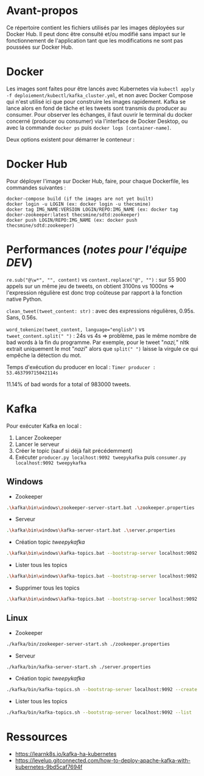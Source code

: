 # Avant-propos

Ce répertoire contient les fichiers utilisés par les images déployées sur Docker Hub. Il peut donc être consulté et/ou
modifié sans impact sur le fonctionnement de l'application tant que les modifications ne sont pas poussées sur Docker
Hub.

# Docker

Les images sont faites pour être lancés avec Kubernetes via `kubectl apply -f deploiement/kubectl/kafka_cluster.yml`, et non avec Docker Compose qui n'est utilisé ici que pour construire les images rapidement. Kafka se lance alors en fond de tâche et les tweets sont transmis du producer au consumer. Pour observer les échanges, il faut ouvrir le terminal du docker concerné (producer ou consumer) via l'interface de Docker Desktop, ou avec la
commande `docker ps` puis `docker logs [container-name]`.

Deux options existent pour démarrer le conteneur :

# Docker Hub

Pour déployer l'image sur Docker Hub, faire, pour chaque Dockerfile, les commandes suivantes :

```
docker-compose build (if the images are not yet built)
docker login -u LOGIN (ex: docker login -u thecsmine)
docker tag IMG_NAME:VERSION LOGIN/REPO:IMG_NAME (ex: docker tag docker-zookeeper:latest thecsmine/sdtd:zookeeper)
docker push LOGIN/REPO:IMG_NAME (ex: docker push thecsmine/sdtd:zookeeper)
```

# Performances (_notes pour l'équipe DEV_)

`re.sub("@\w*", "", content)` vs `content.replace("@", "")` : sur 55 900 appels sur un même jeu de tweets, on obtient
3100ns vs 1000ns => l'expression régulière est donc trop coûteuse par rapport à la fonction native Python.

`clean_tweet(tweet_content: str)` : avec des expressions régulières, 0.95s. Sans, 0.56s.

`word_tokenize(tweet_content, language="english")` vs `tweet_content.split(" ")` : 24s vs 4s => problème, pas le même
nombre de bad words à la fin du programme. Par exemple, pour le tweet "_nazi,_" nltk extrait uniquement le mot "_nazi_"
alors que `split(" ")` laisse la virgule ce qui empêche la détection du mot.

Temps d'exécution du producer en local : `Timer producer : 53.463799715042114s`

11.14% of bad words for a total of 983000 tweets.

# Kafka

Pour exécuter Kafka en local :

1. Lancer Zookeeper
2. Lancer le serveur
3. Créer le topic (sauf si déjà fait précédemment)
4. Exécuter `producer.py localhost:9092 tweepykafka` puis `consumer.py localhost:9092 tweepykafka`

## Windows

- Zookeeper

```bash
.\kafka\bin\windows\zookeeper-server-start.bat .\zookeeper.properties
```

- Serveur

```bash
.\kafka\bin\windows\kafka-server-start.bat .\server.properties
```

- Création topic _tweepykafka_

```bash
.\kafka\bin\windows\kafka-topics.bat --bootstrap-server localhost:9092 --create --replication-factor 1 --partitions 2 --topic tweepykafka
```

- Lister tous les topics

```bash
.\kafka\bin\windows\kafka-topics.bat --bootstrap-server localhost:9092 --list
```

- Supprimer tous les topics

```bash
.\kafka\bin\windows\kafka-topics.bat --bootstrap-server localhost:9092 --delete --topic '*'
```

## Linux

- Zookeeper

```bash
./kafka/bin/zookeeper-server-start.sh ./zookeeper.properties
```

- Serveur

```bash
./kafka/bin/kafka-server-start.sh ./server.properties
```

- Création topic _tweepykafka_

```bash
./kafka/bin/kafka-topics.sh --bootstrap-server localhost:9092 --create --replication-factor 1 --partitions 2 --topic tweepykafka
```

- Lister tous les topics

```bash
./kafka/bin/kafka-topics.sh --bootstrap-server localhost:9092 --list
```

# Ressources

- https://learnk8s.io/kafka-ha-kubernetes
- https://levelup.gitconnected.com/how-to-deploy-apache-kafka-with-kubernetes-9bd5caf7694f

